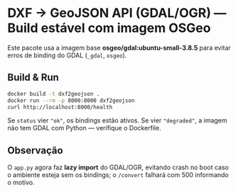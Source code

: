 # DXF → GeoJSON API (GDAL/OGR) — Build estável com imagem OSGeo

Este pacote usa a imagem base **osgeo/gdal:ubuntu-small-3.8.5** para evitar erros de binding do GDAL (`_gdal`, `osgeo`).

## Build & Run
```bash
docker build -t dxf2geojson .
docker run --rm -p 8000:8000 dxf2geojson
curl http://localhost:8000/health
```

Se `status` vier `"ok"`, os bindings estão ativos. Se vier `"degraded"`, a imagem não tem GDAL com Python — verifique o Dockerfile.

## Observação
O `app.py` agora faz **lazy import** do GDAL/OGR, evitando crash no boot caso o ambiente esteja sem os bindings; o `/convert` falhará com 500 informando o motivo.
